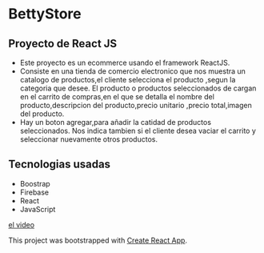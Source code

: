 #   BettyStore

## Proyecto de React JS

* Este proyecto es un ecommerce usando el framework ReactJS.
* Consiste en una tienda de comercio electronico que nos muestra un catalogo de productos,el cliente selecciona el producto ,segun la categoria que desee.
El producto o productos seleccionados de cargan en el carrito de compras,en el que se detalla el nombre del producto,descripcion del producto,precio unitario ,precio total,imagen del producto.
* Hay un boton agregar,para añadir la catidad de productos seleccionados.
Nos indica tambien si el cliente desea vaciar el carrito y seleccionar nuevamente otros productos.

## Tecnologias usadas
* Boostrap
* Firebase
* React 
* JavaScript

[el video](http://video.gif)





This project was bootstrapped with [Create React App](https://github.com/facebook/create-react-app).










